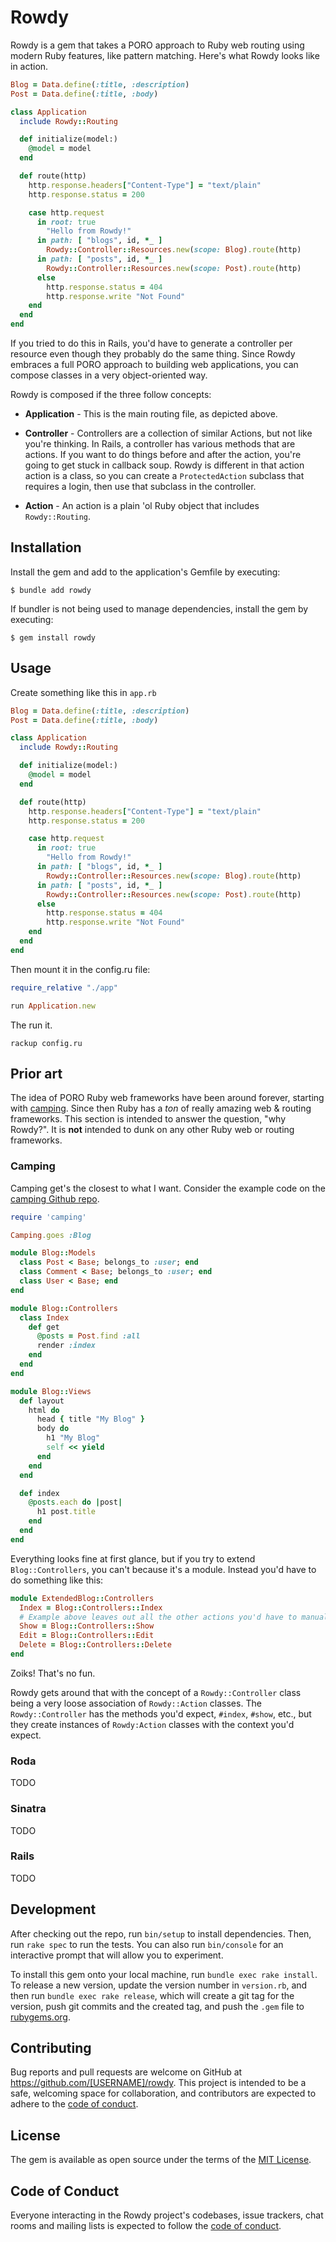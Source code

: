 # Rowdy

Rowdy is a gem that takes a PORO approach to Ruby web routing using modern Ruby features, like pattern matching. Here's what Rowdy looks like in action.

```ruby
Blog = Data.define(:title, :description)
Post = Data.define(:title, :body)

class Application
  include Rowdy::Routing

  def initialize(model:)
    @model = model
  end

  def route(http)
    http.response.headers["Content-Type"] = "text/plain"
    http.response.status = 200

    case http.request
      in root: true
        "Hello from Rowdy!"
      in path: [ "blogs", id, *_ ]
        Rowdy::Controller::Resources.new(scope: Blog).route(http)
      in path: [ "posts", id, *_ ]
        Rowdy::Controller::Resources.new(scope: Post).route(http)
      else
        http.response.status = 404
        http.response.write "Not Found"
    end
  end
end
```

If you tried to do this in Rails, you'd have to generate a controller per resource even though they probably do the same thing. Since Rowdy embraces a full PORO approach to building web applications, you can compose classes in a very object-oriented way.

Rowdy is composed if the three follow concepts:

* **Application** - This is the main routing file, as depicted above.

* **Controller** - Controllers are a collection of similar Actions, but not like you're thinking. In Rails, a controller has various methods that are actions. If you want to do things before and after the action, you're going to get stuck in callback soup. Rowdy is different in that action action is a class, so you can create a `ProtectedAction` subclass that requires a login, then use that subclass in the controller.

* **Action** - An action is a plain 'ol Ruby object that includes `Rowdy::Routing`.

## Installation

Install the gem and add to the application's Gemfile by executing:

    $ bundle add rowdy

If bundler is not being used to manage dependencies, install the gem by executing:

    $ gem install rowdy

## Usage

Create something like this in `app.rb`

```ruby
Blog = Data.define(:title, :description)
Post = Data.define(:title, :body)

class Application
  include Rowdy::Routing

  def initialize(model:)
    @model = model
  end

  def route(http)
    http.response.headers["Content-Type"] = "text/plain"
    http.response.status = 200

    case http.request
      in root: true
        "Hello from Rowdy!"
      in path: [ "blogs", id, *_ ]
        Rowdy::Controller::Resources.new(scope: Blog).route(http)
      in path: [ "posts", id, *_ ]
        Rowdy::Controller::Resources.new(scope: Post).route(http)
      else
        http.response.status = 404
        http.response.write "Not Found"
    end
  end
end
```

Then mount it in the config.ru file:

```ruby
require_relative "./app"

run Application.new
```

The run it.

```
rackup config.ru
```

## Prior art

The idea of PORO Ruby web frameworks have been around forever, starting with [camping](https://github.com/camping/camping). Since then Ruby has a *ton* of really amazing web & routing frameworks. This section is intended to answer the question, "why Rowdy?". It is **not** intended to dunk on any other Ruby web or routing frameworks.

### Camping

Camping get's the closest to what I want. Consider the example code on the [camping Github repo](https://github.com/camping/camping).

```ruby
require 'camping'

Camping.goes :Blog

module Blog::Models
  class Post < Base; belongs_to :user; end
  class Comment < Base; belongs_to :user; end
  class User < Base; end
end

module Blog::Controllers
  class Index
    def get
      @posts = Post.find :all
      render :index
    end
  end
end

module Blog::Views
  def layout
    html do
      head { title "My Blog" }
      body do
        h1 "My Blog"
        self << yield
      end
    end
  end

  def index
    @posts.each do |post|
      h1 post.title
    end
  end
end
```

Everything looks fine at first glance, but if you try to extend `Blog::Controllers`, you can't because it's a module. Instead you'd have to do something like this:

```ruby
module ExtendedBlog::Controllers
  Index = Blog::Controllers::Index
  # Example above leaves out all the other actions you'd have to manually extend...
  Show = Blog::Controllers::Show
  Edit = Blog::Controllers::Edit
  Delete = Blog::Controllers::Delete
end
```

Zoiks! That's no fun.

Rowdy gets around that with the concept of a `Rowdy::Controller` class being a very loose association of `Rowdy::Action` classes. The `Rowdy::Controller` has the methods you'd expect, `#index`, `#show`, etc., but they create instances of `Rowdy:Action` classes with the context you'd expect.

### Roda

TODO

### Sinatra

TODO

### Rails

TODO

## Development

After checking out the repo, run `bin/setup` to install dependencies. Then, run `rake spec` to run the tests. You can also run `bin/console` for an interactive prompt that will allow you to experiment.

To install this gem onto your local machine, run `bundle exec rake install`. To release a new version, update the version number in `version.rb`, and then run `bundle exec rake release`, which will create a git tag for the version, push git commits and the created tag, and push the `.gem` file to [rubygems.org](https://rubygems.org).

## Contributing

Bug reports and pull requests are welcome on GitHub at https://github.com/[USERNAME]/rowdy. This project is intended to be a safe, welcoming space for collaboration, and contributors are expected to adhere to the [code of conduct](https://github.com/[USERNAME]/rowdy/blob/main/CODE_OF_CONDUCT.md).

## License

The gem is available as open source under the terms of the [MIT License](https://opensource.org/licenses/MIT).

## Code of Conduct

Everyone interacting in the Rowdy project's codebases, issue trackers, chat rooms and mailing lists is expected to follow the [code of conduct](https://github.com/[USERNAME]/rowdy/blob/main/CODE_OF_CONDUCT.md).
